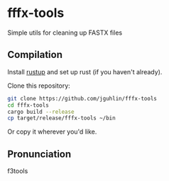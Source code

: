 # fffx-tools
Simple utils for cleaning up FASTX files

## Compilation
Install [rustup](https://rustup.rs/) and set up rust (if you haven't already).

Clone this repository:
```bash
git clone https://github.com/jguhlin/fffx-tools
cd fffx-tools
cargo build --release
cp target/release/fffx-tools ~/bin 
```
Or copy it wherever you'd like.



## Pronunciation
f3tools
